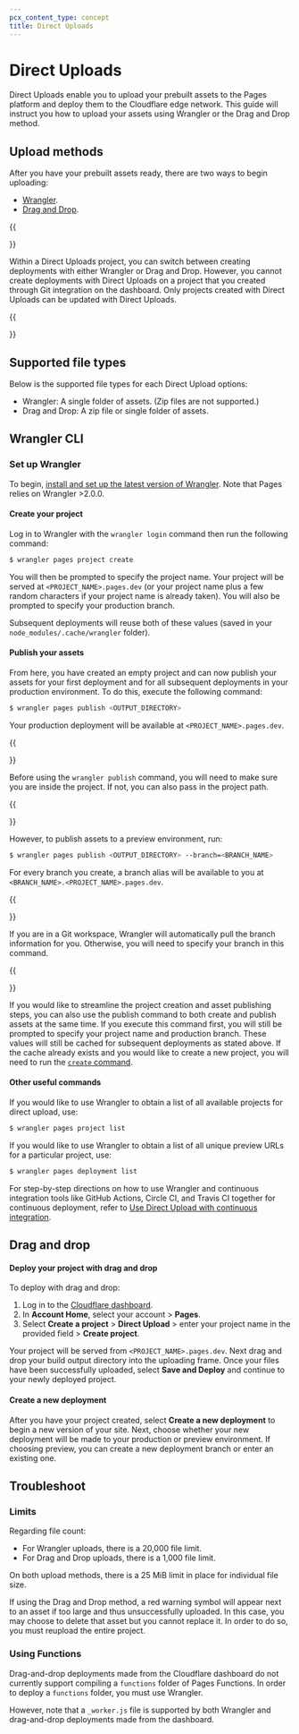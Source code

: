 ```yaml
---
pcx_content_type: concept
title: Direct Uploads
---
```


# Direct Uploads

Direct Uploads enable you to upload your prebuilt assets to the Pages platform and deploy them to the Cloudflare edge network. This guide will instruct you how to upload your assets using Wrangler or the Drag and Drop method.

## Upload methods

After you have your prebuilt assets ready, there are two ways to begin uploading:

- [Wrangler](/pages/platform/direct-upload/#wrangler-cli).
- [Drag and Drop](/pages/platform/direct-upload/#drag-and-drop).

{{<Aside type= "note">}}

Within a Direct Uploads project, you can switch between creating deployments with either Wrangler or Drag and Drop. However, you cannot create deployments with Direct Uploads on a project that you created through Git integration on the dashboard. Only projects created with Direct Uploads can be updated with Direct Uploads.

{{</Aside>}}

## Supported file types

Below is the supported file types for each Direct Upload options:

- Wrangler: A single folder of assets. (Zip files are not supported.)
- Drag and Drop: A zip file or single folder of assets.

## Wrangler CLI

### Set up Wrangler

To begin, [install and set up the latest version of Wrangler](/workers/wrangler/install-and-update/). Note that Pages relies on Wrangler >2.0.0.

#### Create your project

Log in to Wrangler with the `wrangler login` command then run the following command:

```sh
$ wrangler pages project create
```

You will then be prompted to specify the project name. Your project will be served at `<PROJECT_NAME>.pages.dev` (or your project name plus a few random characters if your project name is already taken). You will also be prompted to specify your production branch.

Subsequent deployments will reuse both of these values (saved in your `node_modules/.cache/wrangler` folder).

#### Publish your assets

From here, you have created an empty project and can now publish your assets for your first deployment and for all subsequent deployments in your production environment. To do this, execute the following command:

```sh
$ wrangler pages publish <OUTPUT_DIRECTORY>
```

Your production deployment will be available at `<PROJECT_NAME>.pages.dev`.

{{<Aside type= "note">}}

Before using the `wrangler publish` command, you will need to make sure you are inside the project. If not, you can also pass in the project path.

{{</Aside>}}

However, to publish assets to a preview environment, run:

```sh
$ wrangler pages publish <OUTPUT_DIRECTORY> --branch=<BRANCH_NAME>
```

For every branch you create, a branch alias will be available to you at `<BRANCH_NAME>.<PROJECT_NAME>.pages.dev`.

{{<Aside type= "note">}}

If you are in a Git workspace, Wrangler will automatically pull the branch information for you. Otherwise, you will need to specify your branch in this command.

{{</Aside>}}

If you would like to streamline the project creation and asset publishing steps, you can also use the publish command to both create and publish assets at the same time. If you execute this command first, you will still be prompted to specify your project name and production branch. These values will still be cached for subsequent deployments as stated above. If the cache already exists and you would like to create a new project, you will need to run the [`create` command](#create-your-project).

#### Other useful commands

If you would like to use Wrangler to obtain a list of all available projects for direct upload, use:

```sh
$ wrangler pages project list
```

If you would like to use Wrangler to obtain a list of all unique preview URLs for a particular project, use:

```sh
$ wrangler pages deployment list
```

For step-by-step directions on how to use Wrangler and continuous integration tools like GitHub Actions, Circle CI, and Travis CI together for continuous deployment, refer to [Use Direct Upload with continuous integration](/pages/how-to/use-direct-upload-with-continuous-integration/).

## Drag and drop

#### Deploy your project with drag and drop

To deploy with drag and drop:

1. Log in to the [Cloudflare dashboard](https://dash.cloudflare.com/login).
2. In **Account Home**, select your account > **Pages**.
3. Select **Create a project** > **Direct Upload** > enter your project name in the provided field > **Create project**.

Your project will be served from `<PROJECT_NAME>.pages.dev`. Next drag and drop your build output directory into the uploading frame. Once your files have been successfully uploaded, select **Save and Deploy** and continue to your newly deployed project.

#### Create a new deployment

After you have your project created, select **Create a new deployment** to begin a new version of your site. Next, choose whether your new deployment will be made to your production or preview environment. If choosing preview, you can create a new deployment branch or enter an existing one.

## Troubleshoot

### Limits

Regarding file count:

- For Wrangler uploads, there is a 20,000 file limit.
- For Drag and Drop uploads, there is a 1,000 file limit.

On both upload methods, there is a 25 MiB limit in place for individual file size.

If using the Drag and Drop method, a red warning symbol will appear next to an asset if too large and thus unsuccessfully uploaded. In this case, you may choose to delete that asset but you cannot replace it. In order to do so, you must reupload the entire project.

### Using Functions

Drag-and-drop deployments made from the Cloudflare dashboard do not currently support compiling a `functions` folder of Pages Functions. In order to deploy a `functions` folder, you must use Wrangler.

However, note that a `_worker.js` file is supported by both Wrangler and drag-and-drop deployments made from the dashboard.

